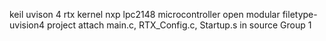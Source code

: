 keil uvison 4
rtx kernel
nxp lpc2148 microcontroller
open modular filetype-uvision4 project
attach main.c, RTX_Config.c, Startup.s in source Group 1
